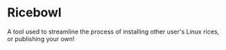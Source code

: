 # Ricebowl
A tool used to streamline the process of installing other user's Linux rices, or publishing your own!
